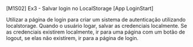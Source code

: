 [M1S02] Ex3 - Salvar login no LocalStorage [App LoginStart]

Utilizar a página de login para criar um sistema de autenticação utilizando localstorage. Quando o usuário logar, salvar as credenciais localmente. Se as credenciais existirem localmente, ir para uma página com um botão de logout, se elas não existirem, ir para a página de login.